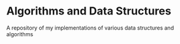 # Algorithms and Data Structures
 A repository of my implementations of various data structures and algorithms
